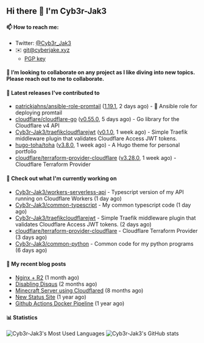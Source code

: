 ## Hi there 👋 I'm Cyb3r-Jak3

#### 📫 How to reach me:
  - Twitter: [@Cyb3r_Jak3](https://twitter.com/Cyb3r_Jak3)
  - ✉️ git@cyberjake.xyz
    - [PGP key](https://gist.githubusercontent.com/Cyb3r-Jak3/d1068b61b50239b171faf018a0269f67/raw/b876db002e6b0630795382c0b9134771ffa5fe3a/cyb3rjak3@pm.me.asc)


#### 👯 I’m looking to collaborate on any project as I like diving into new topics. Please reach out to me to collaborate.


#### 🔭 Latest releases I've contributed to

- [patrickjahns/ansible-role-promtail](https://github.com/patrickjahns/ansible-role-promtail) ([1.19.1](https://github.com/patrickjahns/ansible-role-promtail/releases/tag/1.19.1), 2 days ago) - 🔧 Ansible role for deploying promtail
- [cloudflare/cloudflare-go](https://github.com/cloudflare/cloudflare-go) ([v0.55.0](https://github.com/cloudflare/cloudflare-go/releases/tag/v0.55.0), 5 days ago) - Go library for the Cloudflare v4 API
- [Cyb3r-Jak3/traefikcloudflarejwt](https://github.com/Cyb3r-Jak3/traefikcloudflarejwt) ([v0.1.0](https://github.com/Cyb3r-Jak3/traefikcloudflarejwt/releases/tag/v0.1.0), 1 week ago) - Simple Traefik middleware plugin that validates Cloudflare Access JWT tokens.
- [hugo-toha/toha](https://github.com/hugo-toha/toha) ([v3.8.0](https://github.com/hugo-toha/toha/releases/tag/v3.8.0), 1 week ago) - A Hugo theme for personal portfolio
- [cloudflare/terraform-provider-cloudflare](https://github.com/cloudflare/terraform-provider-cloudflare) ([v3.28.0](https://github.com/cloudflare/terraform-provider-cloudflare/releases/tag/v3.28.0), 1 week ago) - Cloudflare Terraform Provider

#### 👷 Check out what I'm currently working on

- [Cyb3r-Jak3/workers-serverless-api](https://github.com/Cyb3r-Jak3/workers-serverless-api) - Typescript version of my API running on Cloudflare Workers (1 day ago)
- [Cyb3r-Jak3/common-typescript](https://github.com/Cyb3r-Jak3/common-typescript) - My common typescript code (1 day ago)
- [Cyb3r-Jak3/traefikcloudflarejwt](https://github.com/Cyb3r-Jak3/traefikcloudflarejwt) - Simple Traefik middleware plugin that validates Cloudflare Access JWT tokens. (2 days ago)
- [cloudflare/terraform-provider-cloudflare](https://github.com/cloudflare/terraform-provider-cloudflare) - Cloudflare Terraform Provider (3 days ago)
- [Cyb3r-Jak3/common-python](https://github.com/Cyb3r-Jak3/common-python) - Common code for my python programs (6 days ago)

#### 📜 My recent blog posts

- [Nginx &#43; R2](https://blog.cyberjake.xyz/Nginx-Proxy-R2/) (1 month ago)
- [Disabling Disqus](https://blog.cyberjake.xyz/Disabling-Disqus/) (2 months ago)
- [Minecraft Server using Cloudflared](https://blog.cyberjake.xyz/Cloudflared-Minecraft/) (8 months ago)
- [New Status Site](https://blog.cyberjake.xyz/New-Status-Site/) (1 year ago)
- [Github Actions Docker Pipeline](https://blog.cyberjake.xyz/Github-Action-Docker/) (1 year ago)


#### 📊 Statistics
![Cyb3r-Jak3's Most Used Languages](https://github-readme-stats.vercel.app/api/top-langs/?username=Cyb3r-Jak3&theme=cobalt&hide=css,html,scss)
![Cyb3r-Jak3's GitHub stats](https://github-readme-stats.vercel.app/api?username=Cyb3r-Jak3&count_private=true&show_icons=true&theme=cobalt&line_height=40)

